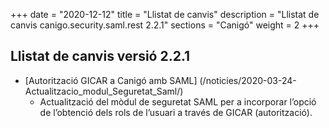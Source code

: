 +++
date        = "2020-12-12"
title       = "Llistat de canvis"
description = "Llistat de canvis canigo.security.saml.rest 2.2.1"
sections    = "Canigó"
weight		= 2
+++

## Llistat de canvis versió 2.2.1

- [Autorització GICAR a Canigó amb SAML] (/noticies/2020-03-24-Actualitzacio_modul_Seguretat_Saml/)
   - Actualització del mòdul de seguretat SAML per a incorporar l’opció de l’obtenció dels rols de l’usuari a través de GICAR (autorització).
